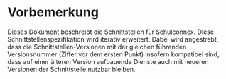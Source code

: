 # Vorbemerkung

Dieses Dokument beschreibt die Schnittstellen für Schulconnex. Diese Schnittstellenspezifikation
wird iterativ erweitert. Dabei wird angestrebt, dass die Schnittstellen-Versionen mit der
gleichen führenden Versionsnummer (Ziffer vor dem ersten Punkt) insofern kompatibel sind,
dass auf einer älteren Version aufbauende Dienste auch mit neueren Versionen der Schnittstelle
nutzbar bleiben.
